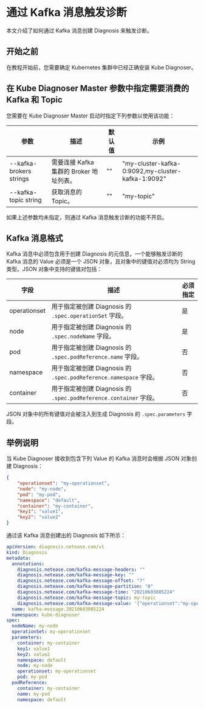 # 通过 Kafka 消息触发诊断

本文介绍了如何通过 Kafka 消息创建 Diagnosis 来触发诊断。

## 开始之前

在教程开始前，您需要确定 Kubernetes 集群中已经正确安装 Kube Diagnoser。

## 在 Kube Diagnoser Master 参数中指定需要消费的 Kafka 和 Topic

您需要在 Kube Diagnoser Master 启动时指定下列参数以使用该功能：

| 参数 | 描述 | 默认值 | 示例 |
|-|-|-|-|
| --kafka-brokers strings | 需要连接 Kafka 集群的 Broker 地址列表。 | "" | "my-cluster-kafka-0:9092,my-cluster-kafka-1:9092" |
| --kafka-topic string | 获取消息的 Topic。 | "" | "my-topic" |

如果上述参数均未指定，则通过 Kafka 消息触发诊断的功能不开启。

## Kafka 消息格式

Kafka 消息中必须包含用于创建 Diagnosis 的元信息，一个能够触发诊断的 Kafka 消息的 Value 必须是一个 JSON 对象，且对象中的键值对必须均为 String 类型。JSON 对象中支持的键值对包括：

| 字段 | 描述 | 必须指定 |
|-|-|-|
| operationset | 用于指定被创建 Diagnosis 的 `.spec.operationSet` 字段。 | 是 |
| node | 用于指定被创建 Diagnosis 的 `.spec.nodeName` 字段。 | 是 |
| pod | 用于指定被创建 Diagnosis 的 `.spec.podReference.name` 字段。 | 否 |
| namespace | 用于指定被创建 Diagnosis 的 `.spec.podReference.namespace` 字段。 | 否 |
| container | 用于指定被创建 Diagnosis 的 `.spec.podReference.container` 字段。 | 否 |

JSON 对象中的所有键值对会被注入到生成 Diagnosis 的 `.spec.parameters` 字段。

## 举例说明

当 Kube Diagnoser 接收到包含下列 Value 的 Kafka 消息时会根据 JSON 对象创建 Diagnosis：

```json
{
    "operationset": "my-operationset",
    "node": "my-node",
    "pod": "my-pod",
    "namespace": "default",
    "container": "my-container",
    "key1": "value1",
    "key2": "value2"
}
```

通过该 Kafka 消息创建出的 Diagnosis 如下所示：

```yaml
apiVersion: diagnosis.netease.com/v1
kind: Diagnosis
metadata:
  annotations:
    diagnosis.netease.com/kafka-message-headers: ""
    diagnosis.netease.com/kafka-message-key: ""
    diagnosis.netease.com/kafka-message-offset: "7"
    diagnosis.netease.com/kafka-message-partition: "0"
    diagnosis.netease.com/kafka-message-time: "20210603085224"
    diagnosis.netease.com/kafka-message-topic: my-topic
    diagnosis.netease.com/kafka-message-value: '{"operationset":"my-operationset","node":"my-node","pod":"my-pod","namespace":"default","container":"my-container","key1":"value1","key2":"value2"}'
  name: kafka-message.20210603085224
  namespace: kube-diagnoser
spec:
  nodeName: my-node
  operationSet: my-operationset
  parameters:
    container: my-container
    key1: value1
    key2: value2
    namespace: default
    node: my-node
    operationset: my-operationset
    pod: my-pod
  podReference:
    container: my-container
    name: my-pod
    namespace: default
```
